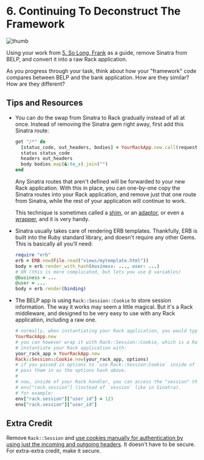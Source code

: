 # 6. Continuing To Deconstruct The Framework

![thumb](thumb.png)

Using your work from [5. So Long, Frank](../05-so-long-frank-****•(ruby,webdev)) as a guide, remove Sinatra from BELP, and convert it into a raw Rack application.

As you progress through your task, think about how your "framework" code compares between BELP and the bank application. How are they similar? How are they different?

## Tips and Resources

- You can do the swap from Sinatra to Rack gradually instead of all at once. Instead of removing the Sinatra gem right away, first add this Sinatra route:
    
    ```ruby
    get "/*" do
      [status_code, out_headers, bodies] = YourRackApp.new.call(request.env)
      status status_code
      headers out_headers
      body bodies.map(&:to_s).join("")
    end
    ```
    
    Any Sinatra routes that aren't defined will be forwarded to your new Rack application. With this in place, you can one-by-one copy the Sinatra routes into your Rack application, and remove just that one route from Sinatra, while the rest of your application will continue to work.
    
    This technique is sometimes called a [shim](https://en.wikipedia.org/wiki/Shim_(computing)), or an [adaptor](https://en.wikipedia.org/wiki/Adapter_pattern), or even a [wrapper](https://en.wikipedia.org/wiki/Wrapper_library), and it is very handy.
    
- Sinatra usually takes care of rendering ERB templates. Thankfully, ERB is built into the Ruby standard library, and doesn't require any other Gems. This is basically all you'll need:
    
    ```ruby
    require "erb"
    erb = ERB.new(File.read("views/mytemplate.html"))
    body = erb.render_with_hash(business: ..., user: ...) 
    # OR (this is more complicated, but lets you use @ variables)
    @business = ...
    @user = ...
    body = erb.render(binding)
    ```
    
- The BELP app is using `Rack::Session::Cookie` to store session information. The way it works may seem a little magical. But it's a Rack middleware, and designed to be very easy to use with any Rack application, including a raw one.
    
    ```ruby
    # normally, when instantiating your Rack application, you would type:
    YourRackApp.new
    # you can however wrap it with Rack::Session::Cookie, which is a Rack middleware. instead,
    # instantiate your Rack application with:
    your_rack_app = YourRackApp.new
    Rack::Session::Cookie.new(your_rack_app, options)
    # if you passed in options to `use Rack::Session:Cookie` inside of Sinatra, you can 
    # pass them in as the options hash above.
    # 
    # now, inside of your Rack handler, you can access the "session" through
    # env["rack.session"] (instead of `session` like in Sinatra).
    # for example:
    env["rack.session"]["user_id"] = 123
    env["rack.session"]["user_id"]
    ```
    

## Extra Credit

Remove `Rack::Session` and [use cookies manually for authentication by using just the incoming and outgoing headers](https://developer.mozilla.org/en-US/docs/Web/HTTP/Cookies). It doesn't have to be secure. For extra-extra credit, make it secure.